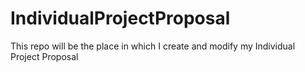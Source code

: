 # IndividualProjectProposal
This repo will be the place in which I create and modify my Individual Project Proposal

